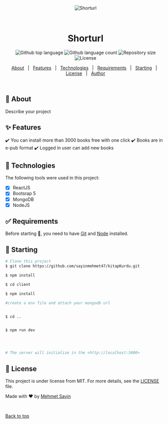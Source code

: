 <div align="center" id="top"> 
  <img src="./.github/app.gif" alt="Shorturl" />

&#xa0;

  <!-- <a href="https://shorturl.netlify.app">Demo</a> -->
</div>

<h1 align="center">Shorturl</h1>

<p align="center">
  <img alt="Github top language" src="https://img.shields.io/github/languages/top/{{YOUR_GITHUB_USERNAME}}/shorturl?color=56BEB8">

  <img alt="Github language count" src="https://img.shields.io/github/languages/count/{{YOUR_GITHUB_USERNAME}}/shorturl?color=56BEB8">

  <img alt="Repository size" src="https://img.shields.io/github/repo-size/{{YOUR_GITHUB_USERNAME}}/shorturl?color=56BEB8">

  <img alt="License" src="https://img.shields.io/github/license/{{YOUR_GITHUB_USERNAME}}/shorturl?color=56BEB8">

  <!-- <img alt="Github issues" src="https://img.shields.io/github/issues/{{YOUR_GITHUB_USERNAME}}/shorturl?color=56BEB8" /> -->

  <!-- <img alt="Github forks" src="https://img.shields.io/github/forks/{{YOUR_GITHUB_USERNAME}}/shorturl?color=56BEB8" /> -->

  <!-- <img alt="Github stars" src="https://img.shields.io/github/stars/{{YOUR_GITHUB_USERNAME}}/shorturl?color=56BEB8" /> -->
</p>

<!-- Status -->

<!-- <h4 align="center">
	🚧  Shorturl 🚀 Under construction...  🚧
</h4>

<hr> -->

<p align="center">
  <a href="#dart-about">About</a> &#xa0; | &#xa0; 
  <a href="#sparkles-features">Features</a> &#xa0; | &#xa0;
  <a href="#rocket-technologies">Technologies</a> &#xa0; | &#xa0;
  <a href="#white_check_mark-requirements">Requirements</a> &#xa0; | &#xa0;
  <a href="#checkered_flag-starting">Starting</a> &#xa0; | &#xa0;
  <a href="#memo-license">License</a> &#xa0; | &#xa0;
  <a href="https://github.com/sayinmehmet47" target="_blank">Author</a>
</p>

<br>

## :dart: About

Describe your project

## :sparkles: Features

:heavy_check_mark: You can install more than 3000 books free with one click
:heavy_check_mark: Books are in e-pub format
:heavy_check_mark: Logged in user can add new books

## :rocket: Technologies

The following tools were used in this project:

- [x] ReactJS
- [x] Bootsrap 5
- [x] MongoDB
- [x] NodeJS

## :white_check_mark: Requirements

Before starting :checkered_flag:, you need to have [Git](https://git-scm.com) and [Node](https://nodejs.org/en/) installed.

## :checkered_flag: Starting

```bash
# Clone this project
$ git clone https://github.com/sayinmehmet47/kitapKurdu.git

$ npm install

$ cd client

$ npm install

#create a env file and attach your mongodb url


$ cd ..


$ npm run dev




# The server will initialize in the <http://localhost:3000>
```

## :memo: License

This project is under license from MIT. For more details, see the [LICENSE](LICENSE.md) file.

Made with :heart: by <a href="https://github.com/sayinmehmet47" target="_blank">Mehmet Sayin</a>

&#xa0;

<a href="#top">Back to top</a>
